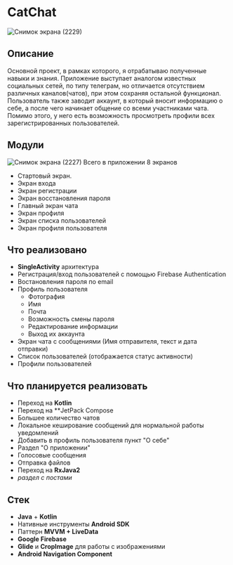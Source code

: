 # CatChat
![Снимок экрана (2229)](https://user-images.githubusercontent.com/73115406/154502355-541f3080-b407-40d8-ba13-d2ea82a3cfb1.png)
## Описание 
Основной проект, в рамках которого, я отрабатываю полученные навыки и знания. Приложение выступает аналогом известных социальных сетей, по типу телеграм, но отличается отсутствием различных каналов(чатов), при этом сохраняя остальной функционал. Пользователь также заводит аккаунт, в который вносит информацию о себе, а после чего начинает общение со всеми участниками чата. Помимо этого, у него есть возможность просмотреть профили всех зарегистрированных пользователей.
## Модули
![Снимок экрана (2227)](https://user-images.githubusercontent.com/73115406/154504629-3acc65df-4b0c-4fe8-8c50-9953a3637a08.png)
Всего в приложении 8 экранов
* Стартовый экран.
* Экран входа
* Экран регистрации
* Экран восстановления пароля
* Главный экран чата
* Экран профиля
* Экран списка пользователей
* Экран профиля пользователя
## Что реализовано
* **SingleActivity** архитектура
* Регистрация/вход пользователей с помощью Firebase Authentication
* Востановления пароля по email
* Профиль пользователя 
   * Фотография
   * Имя 
   * Почта 
   * Возможность смены пароля 
   * Редактирование информации 
   * Выход их аккаунта
* Экран чата с сообщениями (Имя отправителя, текст и дата отправки)
* Список пользователей (отображается статус активности)
* Профили пользователей
## Что планируется реализовать
* Переход на **Kotlin**
* Переход на **JetPack Compose
* Большее количество чатов
* Локальное кеширование сообщений для нормальной работы уведомлений
* Добавить в профиль пользователя пункт "О себе"
* Раздел  "О приложении"
* Голосовые сообщения
* Отправка файлов
* Переход на **RxJava2**
* _раздел с постами_
## Стек
- **Java** + **Kotlin**
- Нативные инструменты **Android SDK**
- Паттерн **MVVM + LiveData**
- **Google Firebase**
- **Glide** и **CropImage** для работы с изображениями
- **Android Navigation Component**

